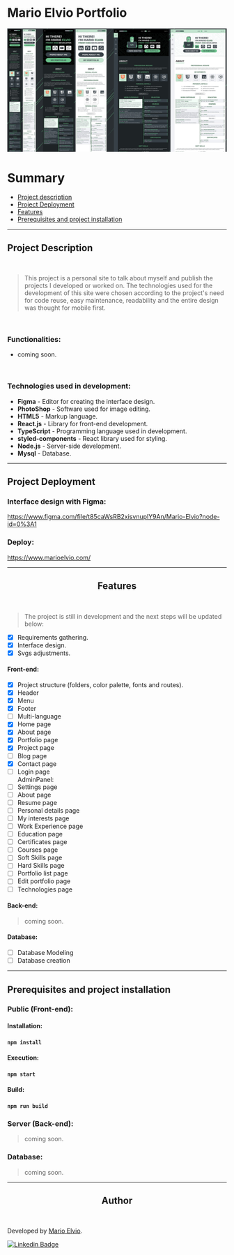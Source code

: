 # Mario Elvio Portfolio

<img src="preview.jpg"/>

<br>

Summary
=================
<!--ts-->
   * [Project description](#about)
   * [Project Deployment](#demo-project)
   * [Features](#features)
   * [Prerequisites and project installation](#pre-req)
<!--te-->

<hr/>

<h2 id="about">Project Description</h2>
<br />

> This project is a personal site to talk about myself and publish the projects I developed or worked on. The technologies used for the development of this site were chosen according to the project's need for code reuse, easy maintenance, readability and the entire design was thought for mobile first.

<br />

### Functionalities:
* coming soon.

<br />

### Technologies used in development:

* <strong>Figma</strong> - Editor for creating the interface design.
* <strong>PhotoShop</strong> - Software used for image editing.
* <strong>HTML5</strong> - Markup language.
* <strong>React.js</strong> - Library for front-end development.
* <strong>TypeScript</strong> - Programming language used in development.
* <strong>styled-components</strong> - React library used for styling.
* <strong>Node.js</strong> - Server-side development.
* <strong>Mysql</strong> - Database.

<hr/>

<h2 id="demo-project">Project Deployment</h2>

### Interface design with Figma:
<a align="left" href="https://www.figma.com/file/t85caWsRB2xisvnuplY9An/Mario-Elvio?node-id=0%3A1">https://www.figma.com/file/t85caWsRB2xisvnuplY9An/Mario-Elvio?node-id=0%3A1</a>

### Deploy:
<a align="left" href="https://www.marioelvio.com/" target="_blank">https://www.marioelvio.com/</a>

<hr/>

<h2 id="features" align="center">Features</h2>

<br />

> The project is still in development and the next steps will be updated below:

* [X] Requirements gathering.
* [X] Interface design.
* [X] Svgs adjustments.
#### Front-end:
* [X] Project structure (folders, color palette, fonts and routes).
* [X] Header
* [X] Menu
* [X] Footer
* [ ] Multi-language
* [X] Home page
* [X] About page
* [X] Portfolio page
* [X] Project page
* [ ] Blog page
* [X] Contact page
* [ ] Login page
<br />AdminPanel:
* [ ] Settings page
* [ ] About page
* [ ] Resume page
* [ ] Personal details page
* [ ] My interests page
* [ ] Work Experience page
* [ ] Education page
* [ ] Certificates page
* [ ] Courses page
* [ ] Soft Skills page
* [ ] Hard Skills page
* [ ] Portfolio list page
* [ ] Edit portfolio page
* [ ] Technologies page

#### Back-end:
> coming soon.

#### Database:
* [ ] Database Modeling
* [ ] Database creation

<hr/>

<h2 id="pre-req">Prerequisites and project installation</h2>

### Public (Front-end):
#### Installation:
#### `npm install`
#### Execution:
#### `npm start`

#### Build:
#### `npm run build`


### Server (Back-end):

> coming soon.

### Database:

> coming soon.

<hr/>

<h2 align="center">Author</h2>

<a href="https://marioelvio.com" target="_blank">
 <img style="border-radius: 50%;" src="https://avatars.githubusercontent.com/u/81795443?v=4" width="100px;" alt=""/>
</a> <a href="https://marioelvio.com" title="Mario Elvio" target="_blank"></a>

<p>Developed by <a href="https://marioelvio.com">Mario Elvio</a>.</p>

[![Linkedin Badge](https://img.shields.io/badge/-Mario_Elvio-blue?style=flat-square&logo=Linkedin&logoColor=white&link=https://www.linkedin.com/in/marioelvio/)](https://www.linkedin.com/in/marioelvio/)

